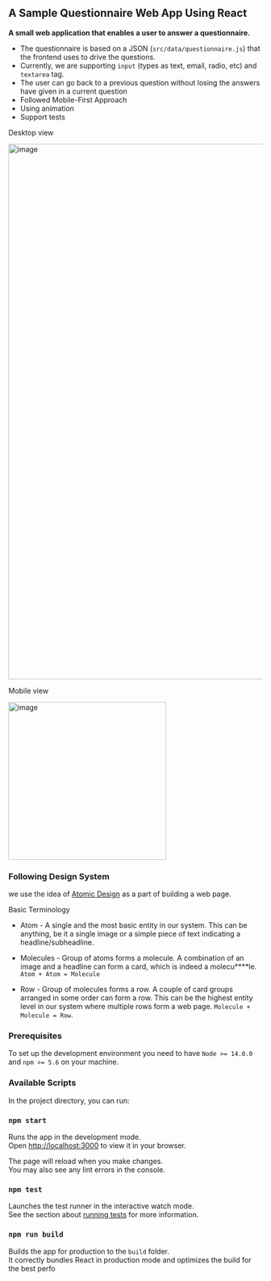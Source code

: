 ## A Sample Questionnaire Web App Using React 

 **A small web application that enables a user to answer a questionnaire.**
- The questionnaire is based on a JSON (`src/data/questionnaire.js`) that the frontend uses to drive the questions. 
- Currently, we are supporting `input` (types as text, email, radio, etc) and `textarea` tag. 
- The user can go back to a previous question without losing the answers have given in a current question
- Followed Mobile-First Approach 
- Using animation 
- Support tests

Desktop view

<img width="1062" alt="image" src="https://user-images.githubusercontent.com/37729206/159499663-c49f3e42-afd5-4441-8665-08610e78e4f2.png">

Mobile view

<img width="313" alt="image" src="https://user-images.githubusercontent.com/37729206/159499938-f8348f10-2657-4be4-9808-eb84f8bc5325.png">

 ### Following Design System
 we use the idea of [Atomic Design](https://bradfrost.com/blog/post/atomic-web-design/) as a part of building a web page.

 Basic Terminology
* Atom - A single and the most basic entity in our system. This can be anything, be it a single image or a simple piece of text indicating a headline/subheadline.

* Molecules - Group of atoms forms a molecule. A combination of an image and a headline can form a card, which is indeed a molecu****le.
`Atom + Atom = Molecule`

* Row - Group of molecules forms a row. A couple of card groups arranged in some order can form a row. This can be the highest entity level in our system where multiple rows form a web page.
`Molecule + Molecule = Row`.

### Prerequisites
To set up the development environment you need to have `Node >= 14.0.0` and `npm >= 5.6` on your machine.

### Available Scripts

In the project directory, you can run:

### `npm start`

Runs the app in the development mode.\
Open [http://localhost:3000](http://localhost:3000) to view it in your browser.

The page will reload when you make changes.\
You may also see any lint errors in the console.

### `npm test`

Launches the test runner in the interactive watch mode.\
See the section about [running tests](https://facebook.github.io/create-react-app/docs/running-tests) for more information.

### `npm run build`

Builds the app for production to the `build` folder.\
It correctly bundles React in production mode and optimizes the build for the best perfo